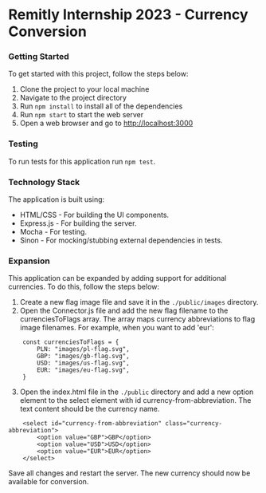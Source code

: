 # Remitly Internship 2023 - Currency Conversion

### Getting Started

To get started with this project, follow the steps below:
1. Clone the project to your local machine
2. Navigate to the project directory
3. Run `npm install` to install all of the dependencies
4. Run `npm start` to start the web server
5. Open a web browser and go to [http://localhost:3000](http://localhost:3000)

### Testing

To run tests for this application run `npm test`.

### Technology Stack

The application is built using:
- HTML/CSS - For building the UI components.
- Express.js - For building the server.
- Mocha - For testing.
- Sinon - For mocking/stubbing external dependencies in tests.

### Expansion

This application can be expanded by adding support for additional currencies. To do this, follow the steps below:
1. Create a new flag image file and save it in the `./public/images` directory.
2. Open the Connector.js file and add the new flag filename to the currenciesToFlags array. The array maps currency abbreviations to flag image filenames. For example, when you want to add 'eur':
```
    const currenciesToFlags = {
        PLN: "images/pl-flag.svg",
        GBP: "images/gb-flag.svg",
        USD: "images/us-flag.svg",
        EUR: "images/eu-flag.svg",
    }
```
3. Open the index.html file in the `./public` directory and add a new option element to the select element with id currency-from-abbreviation. The text content should be the currency name.

```
    <select id="currency-from-abbreviation" class="currency-abbreviation">
        <option value="GBP">GBP</option>
        <option value="USD">USD</option>
        <option value="EUR">EUR</option>
    </select>
```

Save all changes and restart the server. The new currency should now be available for conversion.